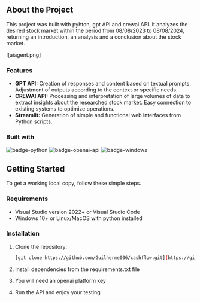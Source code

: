 ## About the Project

This project was built with pyhton, gpt API and crewai API. It analyzes the desired stock market within the period from 08/08/2023 to 08/08/2024, returning an introduction, an analysis and a conclusion about the stock market.

![aiagent.png]

### Features

- **GPT API:** Creation of responses and content based on textual prompts. Adjustment of outputs according to the context or specific needs.
- **CREWAI API:** Processing and interpretation of large volumes of data to extract insights about the researched stock market. Easy connection to existing systems to optimize operations.
- **Streamlit:** Generation of simple and functional web interfaces from Python scripts.

### Built with

![badge-python]
![badge-openai-api]
![badge-windows]

## Getting Started

To get a working local copy, follow these simple steps.

### Requirements

- Visual Studio version 2022+ or Visual Studio Code
- Windows 10+ or ​​Linux/MacOS with python installed

### Installation

1. Clone the repository:

    ```sh
    [git clone https://github.com/Guilherme006/cashflow.git](https://github.com/Guilherme006/AIAgent)
    ```
    
2. Install dependencies from the requirements.txt file
3. You will need an openai platform key
4. Run the API and enjoy your testing 



<!-- Images -->
[hero-image]: /images/aiagent.jpeg

<!-- Badges -->
[badge-openai-api]: https://img.shields.io/badge/OpenAI-412991?logo=openai&logoColor=fff&style=for-the-badge
[badge-windows]: https://img.shields.io/badge/Windows-0078D4?logo=windows&logoColor=fff&style=for-the-badge
[badge-python]: https://img.shields.io/badge/Python-3776AB?logo=python&logoColor=fff&style=for-the-badge
